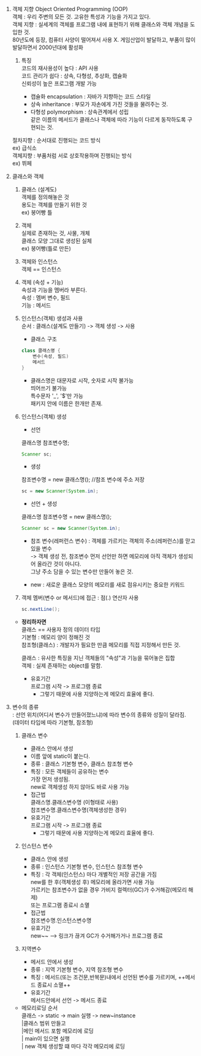 1. 객체 지향 Object Oriented Programming (OOP)  
	객체 : 우리 주변의 모든 것. 고유한 특성과 기능을 가지고 있다.  
	객체 지향 : 실세계의 객체를 프로그램 내에 표현하기 위해 클래스와 객체 개념을 도입한 것.  
	80년도에 등장, 컴퓨터 사양이 떨어져서 사용 X. 게임산업이 발달하고, 부품이 많이 발달하면서 2000년대에 활성화  

	1) 특징  
		코드의 재사용성이 높다 : API 사용  
		코드 관리가 쉽다 : 상속, 다형성, 추상화, 캡슐화  
		신뢰성이 높은 프로그램 개발 가능  
    
		+ 캡슐화 encapsulation : 자바가 지향하는 코드 스타일  
		+ 상속 inheritance : 부모가 자손에게 가진 것들을 물려주는 것.  
		+ 다형성 polymorphism : 상속관계에서 성립  
				         같은 이름의 메서드가 클래스나 객체에 따라 기능이 다르게 동작하도록 구현되는 것.  
		
	절차지향 : 순서대로 진행되는 코드 방식  
		        ex) 급식소  
	객체지향 : 부품처럼 서로 상호작용하며 진행되는 방식  
            ex) 뷔페  

2. 클래스와 객체  
	1) 클래스 (설계도)  
		객체를 정의해놓은 것    
		용도는 객체를 만들기 위한 것  
		ex) 붕어빵 틀  

	2) 객체  
		실제로 존재하는 것,  사물, 개체  
		클래스 모양 그대로 생성된 실체  
		ex) 붕어빵(틀로 만든)  

	3) 객체와 인스턴스  
		객체 == 인스턴스  
	
	4) 객체 (속성 + 기능)  
		속성과 기능을 멤버라 부른다.  
		속성 : 멤버 변수, 필드  
		기능 : 메서드  
	
	5) 인스턴스(객체) 생성과 사용  
		순서 : 클래스(설계도 만들기) -> 객체 생성 -> 사용  

		+ 클래스 구조  
		```java
		class 클래스명 {
			변수(속성, 필드)
			메서드
		}
		```
    
		* 클래스명은 대문자로 시작, 숫자로 시작 불가능  
			     띄어쓰기 불가능  
			     특수문자 '_', '$'만 가능  
			     패키지 안에 이름은 한개만 존재.  

	6) 인스턴스(객체) 생성  
		+ 선언  
		
		클래스명 참조변수명;  
		```java
		Scanner sc;
		```

		+ 생성  

		참조변수명 = new 클래스명(); //참조 변수에 주소 저장  
		```java
		sc = new Scanner(System.in);
		```
		
		+ 선언 + 생성  
		
		클래스명 참조변수명 = new 클래스명();    
		```java
		Scanner sc = new Scanner(System.in);
		```  
		
		* 참조 변수(레퍼런스 변수) : 객체를 가르키는 객체의 주소(레퍼런스)를 맏고 있을 변수  
				   	-> 객체 생성 전, 참조변수 먼저 선언만 하면 메모리에 아직 객체가 생성되어 올라간 것이 아니다.  
					    그냥 주소 담을 수 있는 변수만 만들어 놓은 것.  
		
		* new : 새로운 클래스 모양의 메모리를 새로 점유시키는 중요한 키워드  
			     
	7) 객체 멤버(변수 or 메서드)에 접근 : 점(.) 연산자 사용  
	
		```java
		sc.nextLine();
		```  
	
	* **정리하자면**  
		클래스 == 사용자 정의 데이터 타입  
		기본형  : 메모리 양이 정해진 것  
		참조형(클래스) : 개발자가 필요한 만큼 메모리를 직접 지정해서 만든 것.
	
		클래스 : 유사한 특징을 지닌 객체들의 "속성"과 기능을 묶어놓은 집합  
		객체 : 실제 존재하는 object를 말함.
		- 유효기간  
			프로그램 시작 -> 프로그램 종료  
			* 그렇기 때문에 사용 지양하는게 메모리 효율에 좋다.  

3.  변수의 종류  
	: 선언 위치(어디서 변수가 만들어졌느냐)에 따라 변수의 종류와 성질이 달라짐.  
	(데이터 타입에 따라 기본형, 참조형)  
	
	1) 클래스 변수  
		- 클래스 안에서 생성  
		- 이름 앞에 static이 붙는다.  
		- 종류 : 클래스 기본형 변수, 클래스 참조형 변수  
		- 특징 : 모든 객체들이 공유하는 변수  
		          가장 먼저 생성됨.   
		          new로 객체생성 하지 않아도 바로 사용 가능  
		- 접근법  
			클래스명.클래스변수명 (이형태로 사용)  
			참조변수명.클래스변수명(객체생성한 경우)  
		- 유효기간  
			프로그램 시작 -> 프로그램 종료  
			* 그렇기 때문에 사용 지양하는게 메모리 효율에 좋다.  

	2) 인스턴스 변수  
		- 클래스 안에 생성  
		- 종류 : 인스턴스 기본형 변수, 인스턴스 참조형 변수  
		- 특징 : 각 객체(인스턴스) 마다 개별적인 저장 공간을 가짐  
			new를 한 후(객체생성 후) 메모리에 올라가면 사용 가능  
			가르키는 참조변수가 없을 경우 가비지 컬렉터(GC)가 수거해감(메모리 해제)  
			또는 프로그램 종료시 소멸  
		- 접근법  
			참조변수명.인스턴스변수명  
		- 유효기간  
			new~~ --> 링크가 끊겨 GC가 수거해가거나 프로그램 종료  

	3) 지역변수  
		- 메서드 안에서 생성  
		- 종류 : 지역 기본형 변수, 지역 참조형 변수  
		- 특징 : 메서드(또는 조건문,반복문)내에서 선언된 변수를 가르키며, ++메서드 종료시 소멸++  
		- 유효기간  
			메서드안에서 선언 -> 메서드 종료  
	+ 메모리로딩 순서  
	클래스 -> static -> main 실행 -> new~instance  
	|클래스 범위 만들고  
		|메인 메서드 포함 메모리에 로딩  
			| main이 있으면 실행  
				| new 객체 생성할 떄 마다 각각 메모리에 로딩  
